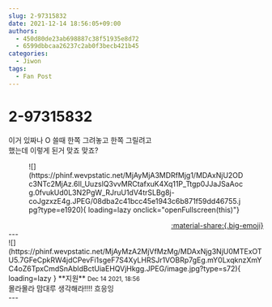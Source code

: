 ```yaml
---
slug: 2-97315832
date: 2021-12-14 18:56:05+09:00
authors:
  - 450d80de23ab698887c38f51935e8d72
  - 6599dbbcaa26237c2ab0f3becb421b45
categories:
  - Jiwon
tags:
  - Fan Post
---
```


# 2-97315832

<div class="post-container" markdown="1">
<div class="content-container md-sidebar__scrollwrap" markdown="1">

이거 있짜나 O 쓸때 한쪽 그려놓고 한쪽 그릴려고 <br>했는데 이렇게 된거 맞죠 맞죠?
<figure markdown="1">
![](https://phinf.wevpstatic.net/MjAyMjA3MDRfMjg1/MDAxNjU2ODc3NTc2MjAz.6Il_UuzslQ3vvMRCtafxuK4Xq11P_Ttgp0JJaJSaAocg.0fvukUd0L3N2PgW_RJruU1dV4trSLBg8j-coJgzxzE4g.JPEG/08dba2c41bcc45e1943c6b871f59dd46755.jpg?type=e1920){ loading=lazy onclick="openFullscreen(this)"}
</figure>


</div>
</div>

<div style="text-align: right;" markdown="1">
<a href="https://weverse.io/fromis9/fanpost/2-97315832" style="text-align: right;">:material-share:{.big-emoji}</a>
</div>
---

<div class="comments-container md-sidebar__scrollwrap" markdown="1">
<div class="comment" markdown="1">
<div class='id-container' markdown="1">
![](https://phinf.wevpstatic.net/MjAyMzA2MjVfMzMg/MDAxNjg3NjU0MTExOTU5.7GFeCpkRW4jdCPevFi1sgeF7S4XyLHRSJr1VOBRp7gEg.mY0LxqknzXmYC4oZ6TpxCmdSnAbldBctUiaEHQVjHkgg.JPEG/image.jpg?type=s72){ loading=lazy }
**<span class="artist">지원</span>** <small>Dec 14 2021, 18:56</small><br>
</div>
<div class='comment-body' markdown="1">
몰라몰라 맘대루 생각해라!!!! 흐응잉
</div>
</div>
</div>
---
